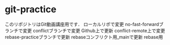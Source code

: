 # git-practice
このリポジトリはGit動画講座用です．
ローカルリポで変更
no-fast-forwardブランチで変更
conflictブランチで変更
Github上で更新
conflict-remote上で変更
rebase-practiceブランチで更新
rebaseコンフリクト用_mainで更新
rebase用

